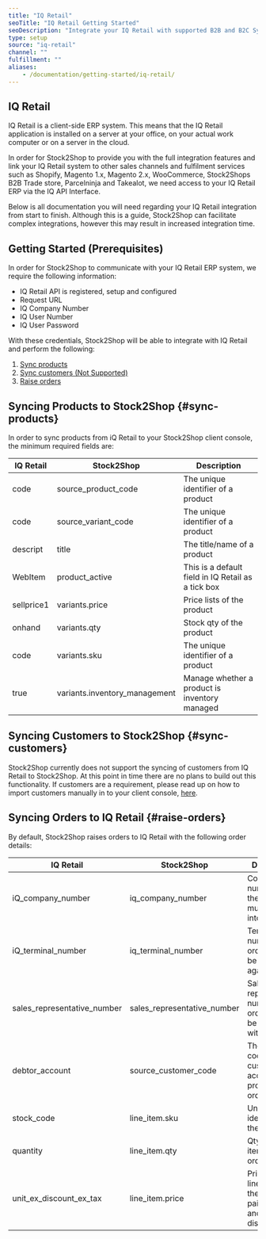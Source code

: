 ```yaml
---
title: "IQ Retail"
seoTitle: "IQ Retail Getting Started"
seoDescription: "Integrate your IQ Retail with supported B2B and B2C Systems through Stock2Shop"
type: setup
source: "iq-retail"
channel: ""
fulfillment: ""
aliases:
    - /documentation/getting-started/iq-retail/
---
```


## IQ Retail
IQ Retail is a client-side ERP system. 
This means that the IQ Retail application is installed on a server at your office, on your actual work computer or on a server in the cloud.

In order for Stock2Shop to provide you with the full integration features and link your IQ Retail system 
to other sales channels and fulfilment services such as Shopify, Magento 1.x, Magento 2.x, WooCommerce, Stock2Shops B2B Trade store, 
Parcelninja and Takealot, we need access to your IQ Retail ERP via the IQ API Interface.

Below is all documentation you will need regarding your IQ Retail integration from start to finish.
Although this is a guide, Stock2Shop can facilitate complex integrations, however this may result in increased integration time.

## Getting Started (Prerequisites)
In order for Stock2Shop to communicate with your IQ Retail ERP system, we require the following information:

- IQ Retail API is registered, setup and configured
- Request URL
- IQ Company Number
- IQ User Number
- IQ User Password

With these credentials, Stock2Shop will be able to integrate with 
IQ Retail and perform the following:

1. [Sync products](#sync-products) 
2. [Sync customers (Not Supported)](#sync-customers) 
3. [Raise orders](#raise-orders) 

## Syncing Products to Stock2Shop {#sync-products}
In order to sync products from iQ Retail to your Stock2Shop client console, 
the minimum required fields are:

| IQ Retail           | Stock2Shop                     | Description                                        |
| ------------------- | ------------------------------ | -------------------------------------------------- |
| code                | source_product_code            | The unique identifier of a product                 |
| code                | source_variant_code            | The unique identifier of a product                 |
| descript            | title                          | The title/name of a product                        |
| WebItem             | product_active                 | This is a default field in IQ Retail as a tick box |
| sellprice1          | variants.price                 | Price lists of the product                         |
| onhand              | variants.qty                   | Stock qty of the product                           |
| code                | variants.sku                   | The unique identifier of a product                 |
| true                | variants.inventory_management  | Manage whether a product is inventory managed      |

## Syncing Customers to Stock2Shop  {#sync-customers}
Stock2Shop currently does not support the syncing of customers from IQ Retail to Stock2Shop. 
At this point in time there are no plans to build out this functionality. 
If customers are a requirement, please read up on how to import customers manually in to your client console, [here](/help/guides/customers/ "Manually import customers into Stock2Shop").

## Syncing Orders to IQ Retail {#raise-orders}
By default, Stock2Shop raises orders to IQ Retail with the following order details:

| IQ Retail                     | Stock2Shop                    | Description                                                          |
| ----------------------------- | ----------------------------- | -------------------------------------------------------------------- |
| iQ_company_number             | iq_company_number             | Company id / number that the orders must process into                  |
| iQ_terminal_number            | iq_terminal_number            | Terminal number that orders must be processed against                |
| sales_representative_number   | sales_representative_number   | Sales representative number that orders must be processed with       |
| debtor_account                | source_customer_code          | The name / code of the customer account to process the order against   |
| stock_code                    | line_item.sku                 | Unique identifier of the line item                                   |
| quantity                      | line_item.qty                 | Qty of the line item that was ordered                                |
| unit_ex_discount_ex_tax       | line_item.price               | Price of the line item that the customer paid ex tax and ex discount |


